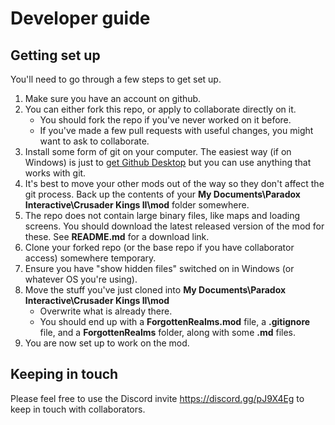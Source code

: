 # Developer guide

## Getting set up

You'll need to go through a few steps to get set up.
1. Make sure you have an account on github.
2. You can either fork this repo, or apply to collaborate directly on it.
   * You should fork the repo if you've never worked on it before.
   * If you've made a few pull requests with useful changes, you might want to ask to collaborate.
3. Install some form of git on your computer. The easiest way (if on Windows) is just to [get Github Desktop](https://desktop.github.com/) but you can use anything that works with git.
4. It's best to move your other mods out of the way so they don't affect the git process. Back up the contents of your **My Documents\Paradox Interactive\Crusader Kings II\mod** folder somewhere.
5. The repo does not contain large binary files, like maps and loading screens. You should download the latest released version of the mod for these. See **README.md** for a download link. 
6. Clone your forked repo (or the base repo if you have collaborator access) somewhere temporary.
7. Ensure you have "show hidden files" switched on in Windows (or whatever OS you're using).
8. Move the stuff you've just cloned into **My Documents\Paradox Interactive\Crusader Kings II\mod**
   * Overwrite what is already there.
   * You should end up with a **ForgottenRealms.mod** file, a **.gitignore** file, and a **ForgottenRealms** folder, along with some **.md** files.
9. You are now set up to work on the mod.

## Keeping in touch

Please feel free to use the Discord invite https://discord.gg/pJ9X4Eg to keep in touch with collaborators.
